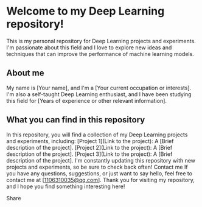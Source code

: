 # Welcome to my Deep Learning repository!
This is my personal repository for Deep Learning projects and experiments. I'm passionate about this field and I love to explore new ideas and techniques that can improve the performance of machine learning models.
## About me
My name is [Your name], and I'm a [Your current occupation or interests]. I'm also a self-taught Deep Learning enthusiast, and I have been studying this field for [Years of experience or other relevant information].
## What you can find in this repository
In this repository, you will find a collection of my Deep Learning projects and experiments, including:
[Project 1](Link to the project): A [Brief description of the project].
[Project 2](Link to the project): A [Brief description of the project].
[Project 3](Link to the project): A [Brief description of the project].
I'm constantly updating this repository with new projects and experiments, so be sure to check back often!
Contact me
If you have any questions, suggestions, or just want to say hello, feel free to contact me at [1106310035@qq.com].
Thank you for visiting my repository, and I hope you find something interesting here!

Share

